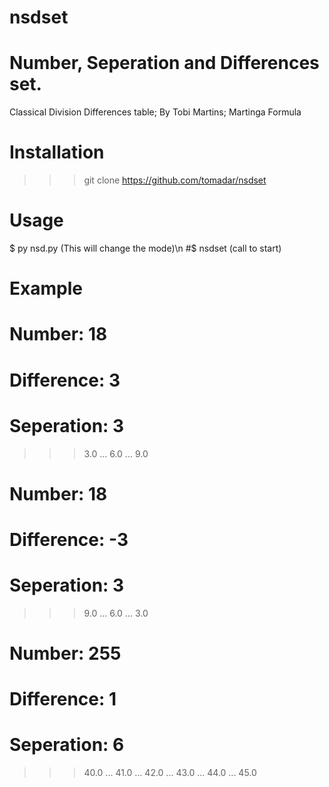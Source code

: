 # nsdset
# Number, Seperation and Differences set.
 Classical Division Differences table;
 	By Tobi Martins; Martinga Formula
#
# Installation

>>> git clone https://github.com/tomadar/nsdset
#
# Usage

$ py nsd.py (This will change the mode)\n
#$ nsdset (call to start) 
#
# Example
#
# Number: 18
# Difference: 3
# Seperation: 3

>>> 3.0
... 6.0
... 9.0

# Number: 18
# Difference: -3
# Seperation: 3

>>> 9.0
... 6.0
... 3.0

# Number: 255
# Difference: 1
# Seperation: 6

>>> 40.0
... 41.0
... 42.0
... 43.0
... 44.0
... 45.0

